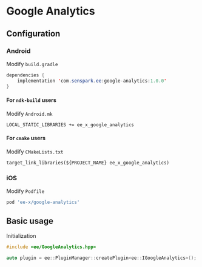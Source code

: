 # Google Analytics
## Configuration
### Android
Modify `build.gradle`
```java
dependencies {
    implementation 'com.senspark.ee:google-analytics:1.0.0'
}
```

#### For `ndk-build` users
Modify `Android.mk`
```
LOCAL_STATIC_LIBRARIES += ee_x_google_analytics
```

#### For `cmake` users
Modify `CMakeLists.txt`
```
target_link_libraries(${PROJECT_NAME} ee_x_google_analytics)
```

### iOS
Modify `Podfile`
```ruby
pod 'ee-x/google-analytics'
```

## Basic usage
Initialization
```cpp
#include <ee/GoogleAnalytics.hpp>

auto plugin = ee::PluginManager::createPlugin<ee::IGoogleAnalytics>();
```